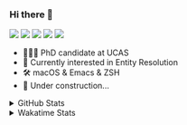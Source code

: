 ### Hi there 👋

[![](https://img.shields.io/badge/-Email-325180?logo=maildotru&logoColor=white&style=flat-square)](mailto:wang@tianshu.me)
[![](https://img.shields.io/badge/-GitHub-black?logo=GitHub&style=flat-square)](https://github.com/tshu-w)
[![](https://img.shields.io/badge/-Telegram-26a5e4?labelColor=fafafa&logo=telegram&style=flat-square)](https://t.me/tshu_w) 
[![](https://img.shields.io/badge/-Twitter-1da1f2?logo=Twitter&logoColor=white&style=flat-square)](https://twitter.com/tshu_w)
[![](https://komarev.com/ghpvc/?username=tshu-w&color=blueviolet&style=flat-square)]()



- 🧑🏻‍🎓 PhD candidate at UCAS
- 🔭 Currently interested in Entity Resolution
- 🛠 macOS & Emacs & ZSH
- 🚧 Under construction...

<details>

<summary>GitHub Stats</summary>

![Tianshu's GitHub stats](https://github-readme-stats.vercel.app/api?username=tshu-w&show_icons=true&theme=buefy&count_private=true)
  
</details>


<details>
  <summary>Wakatime Stats</summary>

  Currently, files accessed by tramp cannot be tracked by wakatime, see https://github.com/wakatime/wakatime-mode/issues/27
  <br>
  
<!--START_SECTION:waka-->
**I'm an Early 🐤** 

```text
🌞 Morning    67 commits     ██████░░░░░░░░░░░░░░░░░░░   24.36% 
🌆 Daytime    146 commits    █████████████░░░░░░░░░░░░   53.09% 
🌃 Evening    56 commits     █████░░░░░░░░░░░░░░░░░░░░   20.36% 
🌙 Night      6 commits      ░░░░░░░░░░░░░░░░░░░░░░░░░   2.18%

```
📅 **I'm Most Productive on Monday** 

```text
Monday       52 commits     ████░░░░░░░░░░░░░░░░░░░░░   18.91% 
Tuesday      43 commits     ████░░░░░░░░░░░░░░░░░░░░░   15.64% 
Wednesday    28 commits     ██░░░░░░░░░░░░░░░░░░░░░░░   10.18% 
Thursday     17 commits     █░░░░░░░░░░░░░░░░░░░░░░░░   6.18% 
Friday       47 commits     ████░░░░░░░░░░░░░░░░░░░░░   17.09% 
Saturday     45 commits     ████░░░░░░░░░░░░░░░░░░░░░   16.36% 
Sunday       43 commits     ████░░░░░░░░░░░░░░░░░░░░░   15.64%

```


📊 **This Week I Spent My Time On** 

```text
💬 Programming Languages: 
sh                       24 hrs 38 mins      ████████████████████░░░░░   81.3% 
Org                      3 hrs 56 mins       ███░░░░░░░░░░░░░░░░░░░░░░   13.01% 
Emacs Lisp               1 hr 32 mins        █░░░░░░░░░░░░░░░░░░░░░░░░   5.07% 
Bash                     11 mins             ░░░░░░░░░░░░░░░░░░░░░░░░░   0.63%

🔥 Editors: 
Zsh                      24 hrs 38 mins      ████████████████████░░░░░   81.3% 
Emacs                    5 hrs 40 mins       ████░░░░░░░░░░░░░░░░░░░░░   18.7%

🐱‍💻 Projects: 
Terminal                 13 hrs 10 mins      ██████████░░░░░░░░░░░░░░░   43.47% 
multimodalER             5 hrs 28 mins       ████░░░░░░░░░░░░░░░░░░░░░   18.08% 
Unknown Project          3 hrs 56 mins       ███░░░░░░░░░░░░░░░░░░░░░░   13.01% 
universal-blocker        3 hrs 24 mins       ██░░░░░░░░░░░░░░░░░░░░░░░   11.26% 
emacs                    1 hr 39 mins        █░░░░░░░░░░░░░░░░░░░░░░░░   5.49%

💻 Operating System: 
Linux                    16 hrs 45 mins      █████████████░░░░░░░░░░░░   55.3% 
Mac                      13 hrs 32 mins      ███████████░░░░░░░░░░░░░░   44.7%

```

**I Mostly Code in Python** 

```text
Python                   7 repos             █████████░░░░░░░░░░░░░░░░   36.84% 
HTML                     2 repos             ██░░░░░░░░░░░░░░░░░░░░░░░   10.53% 
Emacs Lisp               2 repos             ██░░░░░░░░░░░░░░░░░░░░░░░   10.53% 
JavaScript               2 repos             ██░░░░░░░░░░░░░░░░░░░░░░░   10.53% 
TeX                      2 repos             ██░░░░░░░░░░░░░░░░░░░░░░░   10.53%

```



 Last Updated on 23/12/2021
<!--END_SECTION:waka-->
</details>
